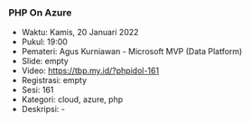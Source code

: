 ### PHP On Azure

- Waktu: Kamis, 20 Januari 2022
- Pukul: 19:00
- Pemateri: Agus Kurniawan - Microsoft MVP (Data Platform)
- Slide: empty
- Video: https://tbp.my.id/?phpidol-161
- Registrasi: empty
- Sesi: 161
- Kategori: cloud, azure, php
- Deskripsi: -

